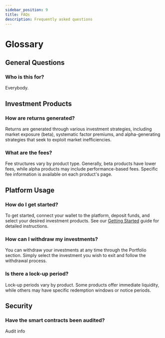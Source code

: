 ```yaml
---
sidebar_position: 9
title: FAQs
description: Frequently asked questions
---
```



# Glossary

## General Questions

### Who is this for?

Everybody.


## Investment Products

### **How are returns generated?**
Returns are generated through various investment strategies, including market exposure (beta), systematic factor premiums, and alpha-generating strategies that seek to exploit market inefficiencies.

### **What are the fees?**
Fee structures vary by product type. Generally, beta products have lower fees, while alpha products may include performance-based fees. Specific fee information is available on each product's page.

## Platform Usage

### **How do I get started?**
To get started, connect your wallet to the platform, deposit funds, and select your desired investment products. See our [Getting Started](./investor-guide/get-started) guide for detailed instructions.

### **How can I withdraw my investments?**
You can withdraw your investments at any time through the Portfolio section. Simply select the investment you wish to exit and follow the withdrawal process.

### **Is there a lock-up period?**
Lock-up periods vary by product. Some products offer immediate liquidity, while others may have specific redemption windows or notice periods.

## Security

### **Have the smart contracts been audited?**
Audit info
